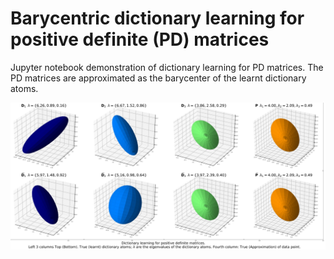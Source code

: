 # Barycentric dictionary learning for positive definite (PD) matrices
 Jupyter notebook demonstration of dictionary learning for PD matrices. The PD matrices are approximated as the barycenter of the learnt dictionary atoms.


![plot](./figure.png)
